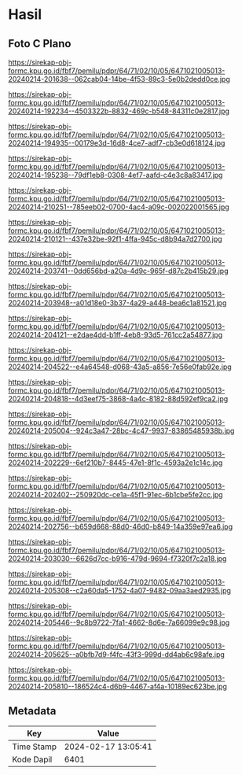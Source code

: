 # Hasil

## Foto C Plano

https://sirekap-obj-formc.kpu.go.id/fbf7/pemilu/pdpr/64/71/02/10/05/6471021005013-20240214-201638--062cab04-14be-4f53-89c3-5e0b2dedd0ce.jpg

https://sirekap-obj-formc.kpu.go.id/fbf7/pemilu/pdpr/64/71/02/10/05/6471021005013-20240214-192234--4503322b-8832-469c-b548-84311c0e2817.jpg

https://sirekap-obj-formc.kpu.go.id/fbf7/pemilu/pdpr/64/71/02/10/05/6471021005013-20240214-194935--00179e3d-16d8-4ce7-adf7-cb3e0d618124.jpg

https://sirekap-obj-formc.kpu.go.id/fbf7/pemilu/pdpr/64/71/02/10/05/6471021005013-20240214-195238--79df1eb8-0308-4ef7-aafd-c4e3c8a83417.jpg

https://sirekap-obj-formc.kpu.go.id/fbf7/pemilu/pdpr/64/71/02/10/05/6471021005013-20240214-210251--785eeb02-0700-4ac4-a09c-002022001565.jpg

https://sirekap-obj-formc.kpu.go.id/fbf7/pemilu/pdpr/64/71/02/10/05/6471021005013-20240214-210121--437e32be-92f1-4ffa-945c-d8b94a7d2700.jpg

https://sirekap-obj-formc.kpu.go.id/fbf7/pemilu/pdpr/64/71/02/10/05/6471021005013-20240214-203741--0dd656bd-a20a-4d9c-965f-d87c2b415b29.jpg

https://sirekap-obj-formc.kpu.go.id/fbf7/pemilu/pdpr/64/71/02/10/05/6471021005013-20240214-203948--a01d18e0-3b37-4a29-a448-bea6c1a81521.jpg

https://sirekap-obj-formc.kpu.go.id/fbf7/pemilu/pdpr/64/71/02/10/05/6471021005013-20240214-204121--e2dae4dd-b1ff-4eb8-93d5-761cc2a54877.jpg

https://sirekap-obj-formc.kpu.go.id/fbf7/pemilu/pdpr/64/71/02/10/05/6471021005013-20240214-204522--e4a64548-d068-43a5-a856-7e56e0fab92e.jpg

https://sirekap-obj-formc.kpu.go.id/fbf7/pemilu/pdpr/64/71/02/10/05/6471021005013-20240214-204818--4d3eef75-3868-4a4c-8182-88d592ef9ca2.jpg

https://sirekap-obj-formc.kpu.go.id/fbf7/pemilu/pdpr/64/71/02/10/05/6471021005013-20240214-205004--924c3a47-28bc-4c47-9937-83865485938b.jpg

https://sirekap-obj-formc.kpu.go.id/fbf7/pemilu/pdpr/64/71/02/10/05/6471021005013-20240214-202229--6ef210b7-8445-47e1-8f1c-4593a2e1c14c.jpg

https://sirekap-obj-formc.kpu.go.id/fbf7/pemilu/pdpr/64/71/02/10/05/6471021005013-20240214-202402--250920dc-ce1a-45f1-91ec-6b1cbe5fe2cc.jpg

https://sirekap-obj-formc.kpu.go.id/fbf7/pemilu/pdpr/64/71/02/10/05/6471021005013-20240214-202756--b659d668-88d0-46d0-b849-14a359e97ea6.jpg

https://sirekap-obj-formc.kpu.go.id/fbf7/pemilu/pdpr/64/71/02/10/05/6471021005013-20240214-203030--6626d7cc-b916-479d-9694-f7320f7c2a18.jpg

https://sirekap-obj-formc.kpu.go.id/fbf7/pemilu/pdpr/64/71/02/10/05/6471021005013-20240214-205308--c2a60da5-1752-4a07-9482-09aa3aed2935.jpg

https://sirekap-obj-formc.kpu.go.id/fbf7/pemilu/pdpr/64/71/02/10/05/6471021005013-20240214-205446--9c8b9722-7fa1-4662-8d6e-7a66099e9c98.jpg

https://sirekap-obj-formc.kpu.go.id/fbf7/pemilu/pdpr/64/71/02/10/05/6471021005013-20240214-205625--a0bfb7d9-f4fc-43f3-999d-dd4ab6c98afe.jpg

https://sirekap-obj-formc.kpu.go.id/fbf7/pemilu/pdpr/64/71/02/10/05/6471021005013-20240214-205810--186524c4-d6b9-4467-af4a-10189ec623be.jpg


## Metadata

| Key        | Value               |
| ---------- | ------------------- |
| Time Stamp | 2024-02-17 13:05:41 |
| Kode Dapil | 6401                |



